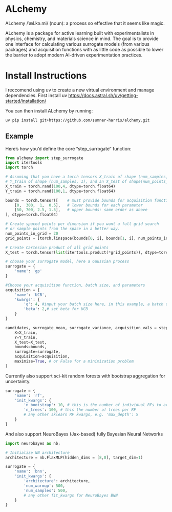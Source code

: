 # ALchemy
ALchemy /ˈæl.kə.mi/ (noun): a process so effective that it seems like magic.

ALchemy is a package for active learning built with experimentalists in physics, chemistry, and materials science in mind.
The goal is to provide one interface for calculating various surrogate models (from various packages) and acquisition functions with as little 
code as possible to lower the barrier to adopt modern AI-driven experimentation practices.

# Install Instructions
I reccomend using uv to create a new virtual environment and manage dependencies. First install uv https://docs.astral.sh/uv/getting-started/installation/ 

You can then install ALchemy by running:
```bash
uv pip install git+https://github.com/sumner-harris/alchemy.git
```

## Example

Here’s how you’d define the core “step_surrogate” function:

```python
from alchemy import step_surrogate
import itertools
import torch

# Assuming that you have a torch tensors X_train of shape (num_samples,num_dimensions),
# Y_train of shape (num_samples, 1), and an X_test of shape(num_points_to_eval, num_dimensions).
X_train = torch.rand(100,4, dtype=torch.float64)
Y_train = torch.rand(100,1, dtype=torch.float64)

bounds = torch.tensor([    # must provide bounds for acquisition function
    [0,  300,  1,  0.5],   # lower bounds for each parameter
    [50, 700, 2.5, 1.5],   # upper bounds: same order as above
], dtype=torch.float64)

# Create spaced points per dimension if you want a full grid search
# or sample points from the space in a better way.
num_points_in_grid = 20
grid_points = [torch.linspace(bounds[0, i], bounds[1, i], num_points_in_grid) for i in range(bounds.size(1))]

# Create Cartesian product of all grid points
X_test = torch.tensor(list(itertools.product(*grid_points)), dtype=torch.float64)

# choose your surrogate model, here a Gaussian process
surrogate = {
    'name': 'gp'
}

#Choose your acquisition function, batch size, and parameters
acquisition = {
    'name': 'UCB',
    'kwargs': {
        'q': 4, #input your batch size here, in this example, a batch of 4 
        'beta': 2,# set beta for UCB
    }
}

candidates, surrogate_mean, surrogate_variance, acquisition_vals = step_surrogate(
    X=X_train,
    Y=Y_train,
    X_test=X_test,
    bounds=bounds,
    surrogate=surrogate,
    acquisition=acquisition,
    maximize=True, # or False for a minimization problem
)
```

Currently also support sci-kit random forests with bootstrap aggregation for uncertainty.

```python
surrogate = {
    'name': 'rf',
    'init_kwargs': {
        'n_bootstrap': 10, # this is the number of individual RFs to average
        'n_trees': 100, # this the number of trees per RF
        # any other sklearn RF kwargs, e.g. 'max_depth': 5
    }
}
```
And also support NeuroBayes (Jax-based) fully Bayesian Neural Networks

```python
import neurobayes as nb;

# Initialize NN architecture
architecture = nb.FlaxMLP(hidden_dims = [8,8], target_dim=1)

surrogate = {
    'name': 'bnn',
    'init_kwargs': {
        'architecture': architecture,
        'num_warmup': 500,
        'num_samples': 500,
        # any other fit_kwargs for NeuroBayes BNN
    }
}
```
